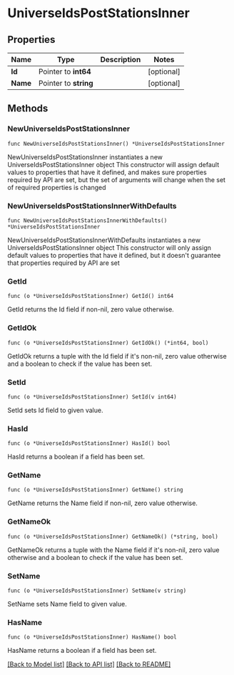 # UniverseIdsPostStationsInner

## Properties

Name | Type | Description | Notes
------------ | ------------- | ------------- | -------------
**Id** | Pointer to **int64** |  | [optional] 
**Name** | Pointer to **string** |  | [optional] 

## Methods

### NewUniverseIdsPostStationsInner

`func NewUniverseIdsPostStationsInner() *UniverseIdsPostStationsInner`

NewUniverseIdsPostStationsInner instantiates a new UniverseIdsPostStationsInner object
This constructor will assign default values to properties that have it defined,
and makes sure properties required by API are set, but the set of arguments
will change when the set of required properties is changed

### NewUniverseIdsPostStationsInnerWithDefaults

`func NewUniverseIdsPostStationsInnerWithDefaults() *UniverseIdsPostStationsInner`

NewUniverseIdsPostStationsInnerWithDefaults instantiates a new UniverseIdsPostStationsInner object
This constructor will only assign default values to properties that have it defined,
but it doesn't guarantee that properties required by API are set

### GetId

`func (o *UniverseIdsPostStationsInner) GetId() int64`

GetId returns the Id field if non-nil, zero value otherwise.

### GetIdOk

`func (o *UniverseIdsPostStationsInner) GetIdOk() (*int64, bool)`

GetIdOk returns a tuple with the Id field if it's non-nil, zero value otherwise
and a boolean to check if the value has been set.

### SetId

`func (o *UniverseIdsPostStationsInner) SetId(v int64)`

SetId sets Id field to given value.

### HasId

`func (o *UniverseIdsPostStationsInner) HasId() bool`

HasId returns a boolean if a field has been set.

### GetName

`func (o *UniverseIdsPostStationsInner) GetName() string`

GetName returns the Name field if non-nil, zero value otherwise.

### GetNameOk

`func (o *UniverseIdsPostStationsInner) GetNameOk() (*string, bool)`

GetNameOk returns a tuple with the Name field if it's non-nil, zero value otherwise
and a boolean to check if the value has been set.

### SetName

`func (o *UniverseIdsPostStationsInner) SetName(v string)`

SetName sets Name field to given value.

### HasName

`func (o *UniverseIdsPostStationsInner) HasName() bool`

HasName returns a boolean if a field has been set.


[[Back to Model list]](../README.md#documentation-for-models) [[Back to API list]](../README.md#documentation-for-api-endpoints) [[Back to README]](../README.md)


